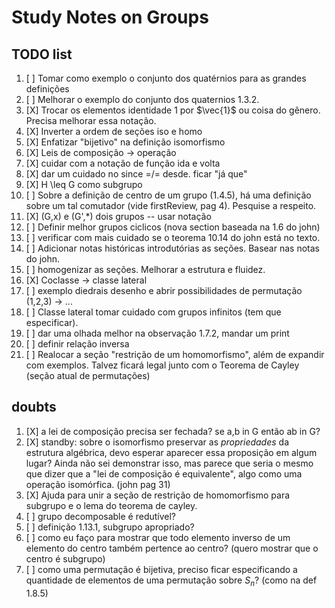 # Study Notes on Groups

## TODO list

1. [ ] Tomar como exemplo o conjunto dos quatérnios para as grandes definições
2. [ ] Melhorar o exemplo do conjunto dos quaternios 1.3.2.
3. [X] Trocar os elementos identidade $1$ por $\vec{1}$ ou coisa do gênero. Precisa melhorar essa notação.
4. [X] Inverter a ordem de seções iso e homo
5. [X] Enfatizar "bijetivo" na definição isomorfismo 
6. [X] Leis de composição -> operação
7. [X] cuidar com a notação de função ida e volta
8. [X] dar um cuidado no since =/= desde. ficar "já que"
9. [X] H \leq G como subgrupo
10. [ ] Sobre a definição de centro de um grupo (1.4.5), há uma definição sobre um tal comutador (vide firstReview, pag 4). Pesquise a respeito.
11. [X] (G,x) e (G',*) dois grupos -- usar notação
12. [ ] Definir melhor grupos ciclicos (nova section baseada na 1.6 do john)
13. [ ] verificar com mais cuidado se o teorema 10.14 do john está no texto.
14. [ ] Adicionar notas históricas introdutórias as seções. Basear nas notas do john.
15. [ ] homogenizar as seções. Melhorar a estrutura e fluidez. 
16. [X] Coclasse -> classe lateral
17. [ ] exemplo diedrais desenho e abrir possibilidades de permutação (1,2,3) -> ...
18. [ ] Classe lateral tomar cuidado com grupos infinitos (tem que especificar).
19. [ ] dar uma olhada melhor na observação 1.7.2, mandar um print
20. [ ] definir relação inversa
21. [ ] Realocar a seção "restrição de um homomorfismo", além de expandir com exemplos.  Talvez ficará legal junto com o Teorema de Cayley (seção atual de permutações)

## doubts

1. [X] a lei de composição precisa ser fechada? se a,b in G então ab in G?  
2. [X] standby: sobre o isomorfismo preservar as *propriedades* da estrutura algébrica, devo esperar aparecer essa proposição em algum lugar? Ainda não sei demonstrar isso, mas parece que seria o mesmo que dizer que a "lei de composição é equivalente", algo como uma operação isomórfica. (john pag 31)
3. [X] Ajuda para unir a seção de restrição de homomorfismo para subgrupo e o lema do teorema de cayley.
4. [ ] grupo decomposable é redutível?
5. [ ] definição 1.13.1, subgrupo apropriado?
6. [ ] como eu faço para mostrar que todo elemento inverso de um elemento do centro também pertence ao centro? (quero mostrar que o centro é subgrupo)
7. [ ] como uma permutação é bijetiva, preciso ficar especificando a quantidade de elementos de uma permutação sobre $S_n$? (como na def 1.8.5)



